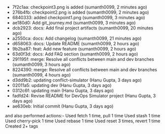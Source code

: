 - 7f2c1aa: checkpoint3.png is added (sumanth0099, 2 minutes ago)
- 276b4fb: checkpoint2.png is added (sumanth0099, 2 minutes ago)
- 6840333: added checkpoint1.png (sumanth0099, 3 minutes ago)
- ae180d0: Add git_journey.md (sumanth0099, 3 minutes ago)
- dcb2923: docs: Add final project artifacts (sumanth0099, 20 minutes ago)
- a2550ca: docs: Add changelog (sumanth0099, 21 minutes ago)
- d658063: docs: Update README (sumanth0099, 2 hours ago)
- 9b2ba87: feat: Add new feature (sumanth0099, 2 hours ago)
- 63d0f3d: docs: Add FAQ section (sumanth0099, 2 hours ago)
- 291195f: merge: Resolve all conflicts between main and dev branches (sumanth0099, 3 hours ago)
- 8224390: merge: Resolve all conflicts between main and dev branches (sumanth0099, 4 hours ago)
- d3dd9b2: updating conflict-simulator (Hanu Gupta, 3 days ago)
- 02011a5: updating dev (Hanu Gupta, 3 days ago)
- 0312c6f: updating main (Hanu Gupta, 3 days ago)
- fadfd24: Revise README for DevOps Simulator project (Hanu Gupta, 3 days ago)
- ae630eb: Initial commit (Hanu Gupta, 3 days ago)

and also performed actions:-
Used fetch 1 time, pull 1 time
Used stash 1 time
Used cherry-pick 1 time
Used rebase 1 time
Used reset 3 times, revert 1 time
Created 2+ tags


